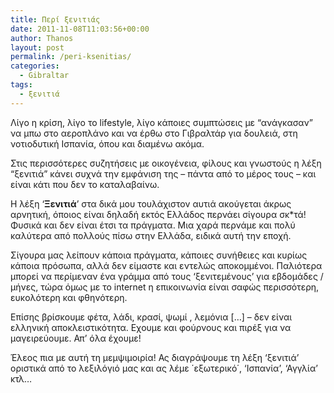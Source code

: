 ```yaml
---
title: Περί ξενιτιάς
date: 2011-11-08T11:03:56+00:00
author: Thanos
layout: post
permalink: /peri-ksenitias/
categories:
  - Gibraltar
tags:
  - ξενιτιά
---
```

Λίγο η κρίση, λίγο το lifestyle, λίγο κάποιες συμπτώσεις με “ανάγκασαν” να μπω στο αεροπλάνο και να έρθω στο Γιβραλτάρ για δουλειά, στη νοτιοδυτική Ισπανία, όπου και διαμένω ακόμα.

Στις περισσότερες συζητήσεις με οικογένεια, φίλους και γνωστούς η λέξη “ξενιτιά” κάνει συχνά την εμφάνιση της &#8211; πάντα από το μέρος τους &#8211; και είναι κάτι που δεν το καταλαβαίνω.

Η λέξη ‘**Ξενιτιά**’ στα δικά μου τουλάχιστον αυτιά ακούγεται άκρως αρνητική, όποιος είναι δηλαδή εκτός Ελλάδος περνάει σίγουρα σκ*τά! Φυσικά και δεν είναι έτσι τα πράγματα. Μια χαρά περνάμε και πολύ καλύτερα από πολλούς πίσω στην Ελλάδα, ειδικά αυτή την εποχή.

Σίγουρα μας λείπουν κάποια πράγματα, κάποιες συνήθειες και κυρίως κάποια πρόσωπα, αλλά δεν είμαστε και εντελώς αποκομμένοι. Παλιότερα μπορεί να περίμεναν ένα γράμμα από τους ‘ξενιτεμένους’ για εβδομάδες / μήνες, τώρα όμως με το internet η επικοινωνία είναι σαφώς περισσότερη, ευκολότερη και φθηνότερη.

Επίσης βρίσκουμε φέτα, λάδι, κρασί, ψωμί , λεμόνια […] &#8211; δεν είναι ελληνική αποκλειστικότητα. Εχουμε και φούρνους και πιρέξ για να μαγειρεύουμε. Απ’ όλα έχουμε!

Έλεος πια με αυτή τη μεμψιμοιρία! Ας διαγράψουμε τη λέξη ‘ξενιτιά’ οριστικά από το λεξιλόγιό μας και ας λέμε ΄εξωτερικό΄, ‘Ισπανία’, ‘Αγγλία’ κτλ…